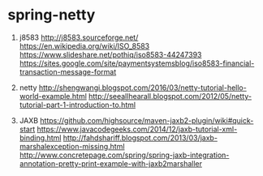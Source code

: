 # spring-netty

1. j8583
http://j8583.sourceforge.net/
https://en.wikipedia.org/wiki/ISO_8583
https://www.slideshare.net/pothiq/iso8583-44247393
https://sites.google.com/site/paymentsystemsblog/iso8583-financial-transaction-message-format

2. netty
http://shengwangi.blogspot.com/2016/03/netty-tutorial-hello-world-example.html
http://seeallhearall.blogspot.com/2012/05/netty-tutorial-part-1-introduction-to.html

3. JAXB
https://github.com/highsource/maven-jaxb2-plugin/wiki#quick-start
https://www.javacodegeeks.com/2014/12/jaxb-tutorial-xml-binding.html
http://fahdshariff.blogspot.com/2013/03/jaxb-marshalexception-missing.html
http://www.concretepage.com/spring/spring-jaxb-integration-annotation-pretty-print-example-with-jaxb2marshaller

